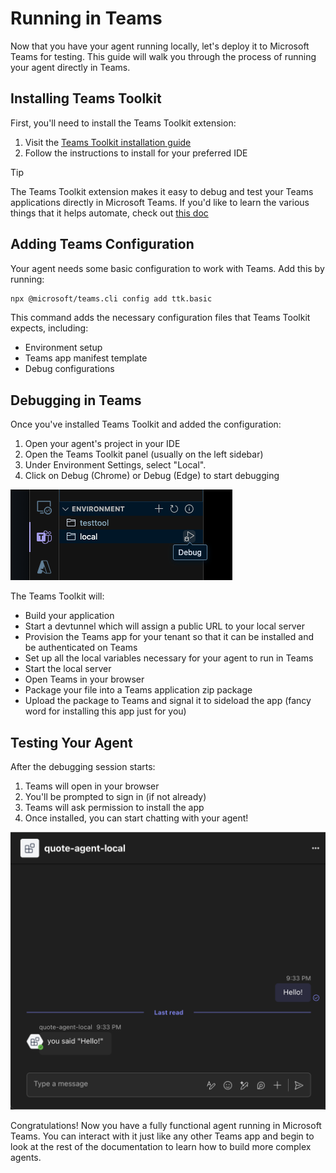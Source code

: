 # Running in Teams

Now that you have your agent running locally, let's deploy it to Microsoft Teams for testing. This guide will walk you through the process of running your agent directly in Teams.

## Installing Teams Toolkit

First, you'll need to install the Teams Toolkit extension:

1. Visit the [Teams Toolkit installation guide](https://learn.microsoft.com/en-us/microsoftteams/platform/toolkit/install-teams-toolkit?tabs=vscode)
2. Follow the instructions to install for your preferred IDE

> [!TIP]
> The Teams Toolkit extension makes it easy to debug and test your Teams applications directly in Microsoft Teams. If you'd like to learn the various things that it helps automate, check out [this doc](../10.teams/1.core-concepts.md)

## Adding Teams Configuration

Your agent needs some basic configuration to work with Teams. Add this by running:

```bash
npx @microsoft/teams.cli config add ttk.basic
```

This command adds the necessary configuration files that Teams Toolkit expects, including:

- Environment setup
- Teams app manifest template
- Debug configurations

## Debugging in Teams

Once you've installed Teams Toolkit and added the configuration:

1. Open your agent's project in your IDE
2. Open the Teams Toolkit panel (usually on the left sidebar)
3. Under Environment Settings, select "Local".
4. Click on Debug (Chrome) or Debug (Edge) to start debugging

![Teams Toolkit](teams-toolkit.png)

The Teams Toolkit will:

- Build your application
- Start a devtunnel which will assign a public URL to your local server
- Provision the Teams app for your tenant so that it can be installed and be authenticated on Teams
- Set up all the local variables necessary for your agent to run in Teams
- Start the local server
- Open Teams in your browser
- Package your file into a Teams application zip package
- Upload the package to Teams and signal it to sideload the app (fancy word for installing this app just for you)

## Testing Your Agent

After the debugging session starts:

1. Teams will open in your browser
2. You'll be prompted to sign in (if not already)
3. Teams will ask permission to install the app
4. Once installed, you can start chatting with your agent!

![Example on Teams](example-on-teams.png)

Congratulations! Now you have a fully functional agent running in Microsoft Teams. You can interact with it just like any other Teams app and begin to look at the rest of the documentation to learn how to build more complex agents.
